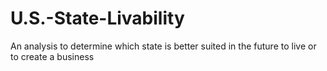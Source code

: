 # U.S.-State-Livability
An analysis to determine which state is better suited in the future to live or to create a business
